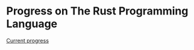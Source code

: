 # Progress on The Rust Programming Language
[Current progress](https://doc.rust-lang.org/book/ch11-02-running-tests.html)